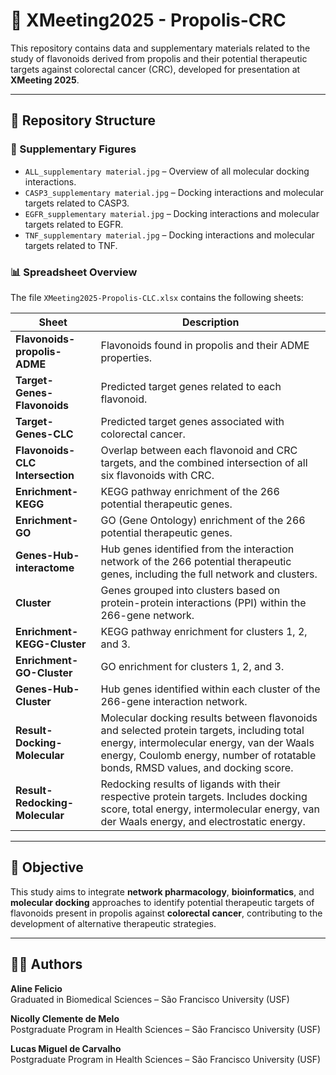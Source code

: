 # 🧪 XMeeting2025 - Propolis-CRC

This repository contains data and supplementary materials related to the study of flavonoids derived from propolis and their potential therapeutic targets against colorectal cancer (CRC), developed for presentation at **XMeeting 2025**.

---

## 📁 Repository Structure

### 📄 Supplementary Figures

- `ALL_supplementary material.jpg` – Overview of all molecular docking interactions.
- `CASP3_supplementary material.jpg` – Docking interactions and molecular targets related to CASP3.
- `EGFR_supplementary material.jpg` – Docking interactions and molecular targets related to EGFR.
- `TNF_supplementary material.jpg` – Docking interactions and molecular targets related to TNF.

### 📊 Spreadsheet Overview

The file `XMeeting2025-Propolis-CLC.xlsx` contains the following sheets:

| **Sheet**                        | **Description** |
|----------------------------------|---------------------------------------------------------|
| **Flavonoids-propolis-ADME**     | Flavonoids found in propolis and their ADME properties. |
| **Target-Genes-Flavonoids**      | Predicted target genes related to each flavonoid. |
| **Target-Genes-CLC**             | Predicted target genes associated with colorectal cancer. |
| **Flavonoids-CLC Intersection**  | Overlap between each flavonoid and CRC targets, and the combined intersection of all six flavonoids with CRC. |
| **Enrichment-KEGG**              | KEGG pathway enrichment of the 266 potential therapeutic genes. |
| **Enrichment-GO**                | GO (Gene Ontology) enrichment of the 266 potential therapeutic genes. |
| **Genes-Hub-interactome**        | Hub genes identified from the interaction network of the 266 potential therapeutic genes, including the full network and clusters. |
| **Cluster**                      | Genes grouped into clusters based on protein-protein interactions (PPI) within the 266-gene network. |
| **Enrichment-KEGG-Cluster**      | KEGG pathway enrichment for clusters 1, 2, and 3. |
| **Enrichment-GO-Cluster**        | GO enrichment for clusters 1, 2, and 3. |
| **Genes-Hub-Cluster**            | Hub genes identified within each cluster of the 266-gene interaction network. |
| **Result-Docking-Molecular**     | Molecular docking results between flavonoids and selected protein targets, including total energy, intermolecular energy, van der Waals energy, Coulomb energy, number of rotatable bonds, RMSD values, and docking score. |
| **Result-Redocking-Molecular**   | Redocking results of ligands with their respective protein targets. Includes docking score, total energy, intermolecular energy, van der Waals energy, and electrostatic energy. |

---

## 📌 Objective

This study aims to integrate **network pharmacology**, **bioinformatics**, and **molecular docking** approaches to identify potential therapeutic targets of flavonoids present in propolis against **colorectal cancer**, contributing to the development of alternative therapeutic strategies.

---

## 👩‍🔬 Authors

**Aline Felicio**  
Graduated in Biomedical Sciences – São Francisco University (USF)

**Nicolly Clemente de Melo**  
Postgraduate Program in Health Sciences – São Francisco University (USF)

**Lucas Miguel de Carvalho**  
Postgraduate Program in Health Sciences – São Francisco University (USF)

